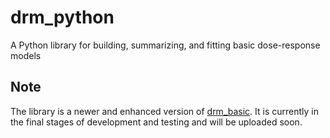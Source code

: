 # drm_python
A Python library for building, summarizing, and fitting basic dose-response models

## Note
The library is a newer and enhanced version of [drm_basic](https://github.com/gautampk95/drm_basic). It is currently in the final stages of development and testing and will be uploaded soon.
